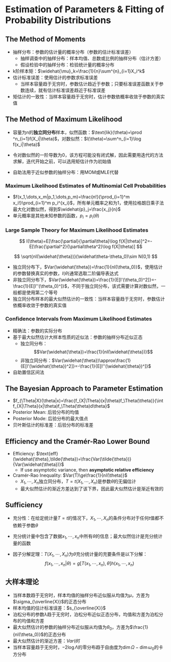 # Estimation of Parameters & Fitting of Probability Distributions

## The Method of Moments

- 抽样分布：参数的估计量的概率分布（参数的估计标准误差）
  - 抽样调查中的抽样分布：样本均值、总数或比例的抽样分布（估计方差）
  - 假设检验中的抽样分布：检验统计量的概率分布
- k阶样本矩：$\widehat{\mu}_k=\frac{1}{n}\sum^{n}_{i=1}X_i^k$
- 估计标准误差：使用估计的参数求标准误差
  - 当样本容量趋于无穷时，参数估计趋近于参数；只要标准误差函数关于参数连续，就有估计标准误差趋近于标准误差
- 矩估计的一致性：当样本容量趋于无穷时，估计参数依概率收敛于参数的真实值



## The Method of Maximum Likelihood

- 容量为n的**独立同分布**样本，似然函数：$\text{lik}(\theta)=\prod ^n_{i=1}f(X_i|\theta)$，对数似然：$l(\theta)=\sum^n_{i=1}\log f(x_i|\theta)$
- 令对数似然的一阶导数为0，该方程可能没有闭式解，因此需要用迭代的方法求解，迭代开始之前，可以选用矩估计作为初始值


- 自助法用于近似参数的抽样分布：用MOM或MLE代替



### Maximum Likelihood Estimates of Multinomial Cell Probabilities

- $f(x_1,\dots,x_m|p_1,\dots,p_m)=\frac{n!}{\prod_{i=1}^m x_i!}\prod_{i=1}^m p_i^{x_i}$，所有单元概率之和为1，使用拉格朗日乘子法最大化对数似然，得到$\widehat{p}_j=\frac{x_j}{n}$
- 单元概率是其他未知参数的函数，$p_i=p_i(\theta)$




### Large Sample Theory for Maximum Likelihood Estimates

$$
I(\theta)=E[\frac{\partial}{\partial\theta}\log f(X|\theta)]^2=-E[\frac{\partial^2}{\partial\theta^2}\log f(X|\theta)]
$$

$$
\sqrt{nI(\widehat{\theta})}(\widehat\theta-\theta_0)\sim N(0,1)
$$

- 独立同分布下，$Var(\widehat{\theta})=\frac{1}{nI(\theta_0)}$，使用估计的参数替换真实的参数，$I(\theta)$通常选取二阶偏导表达式
- 非独立同分布下，$Var(\widehat{\theta})=\frac{1}{E[l'(\theta_0)^2]}=-\frac{1}{E[l''(\theta_0)^]}$，不同于独立同分布，该式需要计算对数似然，一般都是使用第二个等号
- 独立同分布样本的最大似然估计的一致性：当样本容量趋于无穷时，参数估计依概率收敛于参数的真实值



### Confidence Intervals from Maximum Likelihood Estimates

- 精确法：参数的实际分布
- 基于最大似然估计大样本性质的近似法：参数的抽样分布近似正态
  - 独立同分布：$$Var(\widehat{\theta})=\frac{1}{nI(\widehat{\theta})}$$
  - 非独立同分布：$Var(\widehat{\theta})\approx\frac{1}{E[l'(\widehat{\theta})^2]}=-\frac{1}{E[l''(\widehat{\theta})^]}$
- 自助置信区间法



## The Bayesian Approach to Parameter Estimation

- $f_{\Theta|X}(\theta|x)=\frac{f_{X|\Theta}(x|\theta)f_\Theta(\theta)}{\int f_{X|\Theta}(x|\theta)f_\Theta(\theta)d\theta}$
- Posterior Mean: 后验分布的均值
- Posterior Mode: 后验分布的最大值点
- 贝叶斯估计的标准差：后验分布的标准差



## Efficiency and the Cramér-Rao Lower Bound

- Efficiency: $\text{eff}(\widehat{\theta},\tilde{\theta})=\frac{Var(\tilde{\theta})}{Var(\widehat{\theta})}$
  - If use asymptotic variance, then **asymptotic relative efficiency**
- Cramér-Rao Inequality: $Var(T)\ge\frac{1}{nI(\theta)}$
  - $X_1,\cdots,X_n$独立同分布，$T=t(X_1,\cdots,X_n)$是参数$\theta$的无偏估计
  - 最大似然估计的渐近方差达到了该下界，因此最大似然估计是渐近有效的



## Sufficiency

- 充分性：在给定统计量$T=t$的情况下，$X_1,\cdots,X_n$的条件分布对于任何$t$值都不依赖于参数$\theta$

- 充分统计量中包含了数据$x_1,\cdots,x_n$中所有$\theta$的信息；最大似然估计是充分统计量的函数

- 因子分解定理：$T(X_1,\cdots,X_n)$为$\theta$充分统计量的充要条件是以下分解：
  $$
  f(x_1,\cdots,x_n|\theta)=g[T(x_1,\cdots,x_n),\theta]h(x_1,\cdots,x_n)
  $$



## 大样本理论

- 当样本数趋于无穷时，样本均值的抽样分布近似服从均值为$\mu$，方差为$\sigma_{\overline{X}}$的正态分布
- 样本均值的估计标准误差：$s_{\overline{X}}$
- 泊松分布的参数$\lambda$趋于无穷时，泊松分布近似正态分布，均值和方差为泊松分布的均值和方差
- 最大似然估计的参数的抽样分布近似服从均值为$\theta_0$，方差为$\frac{1}{nI(\theta_0)}$的正态分布
- 最大似然估计的渐近方差：$Var(\widehat{\theta})$
- 当样本容量趋于无穷时，$-2\log\Lambda$的零分布趋于自由度为$\dim\Omega-\dim\omega_0$的卡方分布
